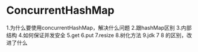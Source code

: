 # ConcurrentHashMap

1.为什么要使用concurrentHashMap，解决什么问题
2.跟hashMap区别
3.内部结构
4.如何保证并发安全
5.get
6.put
7.resize
8.树化方法
9.jdk 7 8 的区别，改进了什么
